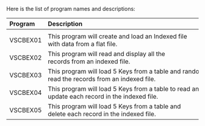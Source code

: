 Here is the list of program names and descriptions:

| Program  | Description                               | 
| :------  | :---------------------------------------- | 
|          |                                           |
| VSCBEX01 | This program will create and load an Indexed file with data from a flat file.|
| VSCBEX02 | This program will read and display all the records from an indexed file.|
| VSCBEX03 | This program will load 5 Keys from a table and randomly read the records from an indexed file.|
| VSCBEX04 | This program will load 5 Keys from a table to read and update each record in the indexed file.|
| VSCBEX05 | This program will load 5 Keys from a table and delete each record in the indexed file.|
